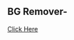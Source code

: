 <h2> BG Remover-</h2><a href="https://gec-ian.github.io/CodeClause-Image-bg-remover/">Click Here</a>
